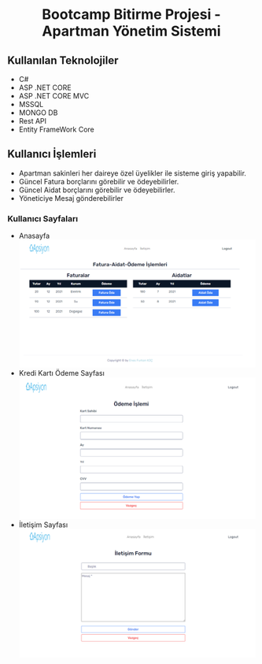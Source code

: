 # <center> Bootcamp Bitirme Projesi - Apartman Yönetim Sistemi</center>
## Kullanılan Teknolojiler
- C#
- ASP .NET CORE 
- ASP .NET CORE MVC
- MSSQL
- MONGO DB
- Rest API
- Entity FrameWork Core

## Kullanıcı İşlemleri 
- Apartman sakinleri her daireye özel üyelikler ile sisteme giriş yapabilir.
- Güncel Fatura borçlarını görebilir ve ödeyebilirler.
- Güncel Aidat borçlarını görebilir ve ödeyebilirler.
- Yöneticiye Mesaj gönderebilirler


### Kullanıcı Sayfaları
- Anasayfa
![User Anasayfa](https://raw.githubusercontent.com/ensfrknkc/Asp.Net-Core-MVC/main/WebPagePhotos/UserAnasayfa.PNG?token=AOA24XUEVVNFNKXFOQBT6JLA4SSHU)
- Kredi Kartı Ödeme Sayfası
![User Payment](https://raw.githubusercontent.com/ensfrknkc/Asp.Net-Core-MVC/main/WebPagePhotos/UserPayment.PNG?token=AOA24XX2WEXHA3DYWWZYXOTA4SRYQ)
- İletişim Sayfası
![User İletişim](https://raw.githubusercontent.com/ensfrknkc/Asp.Net-Core-MVC/main/WebPagePhotos/Userİletisim.PNG?token=AOA24XU7GRIM5F5HSTYKPBTA4SRZS)
